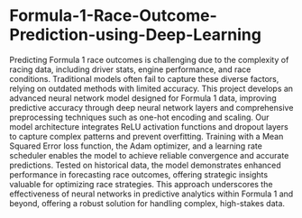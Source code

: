 # Formula-1-Race-Outcome-Prediction-using-Deep-Learning

Predicting Formula 1 race outcomes is challenging due to the complexity of racing data,
including driver stats, engine performance, and race conditions. Traditional models often
fail to capture these diverse factors, relying on outdated methods with limited accuracy.
This project develops an advanced neural network model designed for Formula 1 data,
improving predictive accuracy through deep neural network layers and comprehensive
preprocessing techniques such as one-hot encoding and scaling.
Our model architecture integrates ReLU activation functions and dropout layers to capture
complex patterns and prevent overfitting. Training with a Mean Squared Error loss
function, the Adam optimizer, and a learning rate scheduler enables the model to achieve
reliable convergence and accurate predictions. Tested on historical data, the model
demonstrates enhanced performance in forecasting race outcomes, offering strategic
insights valuable for optimizing race strategies. This approach underscores the
effectiveness of neural networks in predictive analytics within Formula 1 and beyond,
offering a robust solution for handling complex, high-stakes data.
